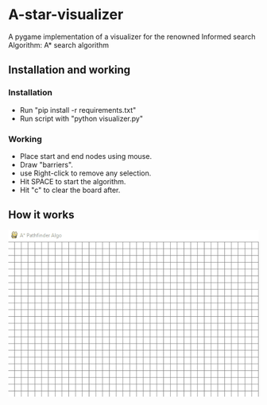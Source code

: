# A-star-visualizer
A pygame implementation of a visualizer for the renowned Informed search Algorithm: A* search algorithm

## Installation and working
### Installation
- Run "pip install -r requirements.txt"
- Run script with "python visualizer.py"
### Working
- Place start and end nodes using mouse.
- Draw "barriers".
- use Right-click to remove any selection.
- Hit SPACE to start the algorithm.
- Hit "c" to clear the board after.
## How it works
![Visualizer Demo](https://github.com/shashankshirol/A-star-visualizer/blob/master/Demo/demo-gif.gif)

